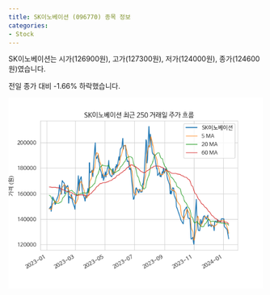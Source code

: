 ```yaml
---
title: SK이노베이션 (096770) 종목 정보
categories:
- Stock
---
```


SK이노베이션는 시가(126900원), 고가(127300원), 저가(124000원), 종가(124600원)였습니다.

전일 종가 대비 -1.66% 하락했습니다.

<!-- more -->

![096770](/assets/images/stock/096770.png)
